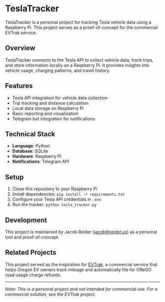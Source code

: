 # TeslaTracker

TeslaTracker is a personal project for tracking Tesla vehicle data using a Raspberry Pi. This project serves as a proof-of-concept for the commercial EVTrak service.

## Overview

TeslaTracker connects to the Tesla API to collect vehicle data, track trips, and store information locally on a Raspberry Pi. It provides insights into vehicle usage, charging patterns, and travel history.

## Features

- Tesla API integration for vehicle data collection
- Trip tracking and distance calculation
- Local data storage on Raspberry Pi
- Basic reporting and visualization
- Telegram bot integration for notifications

## Technical Stack

- **Language**: Python
- **Database**: SQLite
- **Hardware**: Raspberry Pi
- **Notifications**: Telegram API

## Setup

1. Clone this repository to your Raspberry Pi
2. Install dependencies: `pip install -r requirements.txt`
3. Configure your Tesla API credentials in `.env`
4. Run the tracker: `python tesla_tracker.py`

## Development

This project is maintained by Jacob Reider (jacob@reider.us) as a personal tool and proof-of-concept.

## Related Projects

This project served as the inspiration for [EVTrak](https://github.com/jacobmr/evtrak), a commercial service that helps Oregon EV owners track mileage and automatically file for OReGO road usage charge refunds.

---

*Note: This is a personal project and not intended for commercial use. For a commercial solution, see the EVTrak project.*